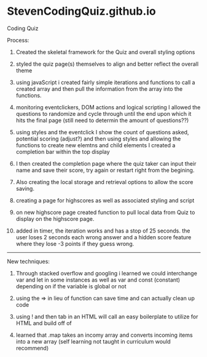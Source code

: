 # StevenCodingQuiz.github.io
Coding Quiz






Process:

1) Created the skeletal framework for the Quiz and overall styling options

2) styled the quiz page(s) themselves to align and better reflect the overall theme

3) using javaScript i created fairly simple iterations and functions to call a created array and then pull the information from the array into the functions. 

4) monitoring eventclickers, DOM actions and logical scripting I allowed the questions to randomize and cycle through until the end upon which it hits the final page (still need to determin the amount of questions??)

5) using styles and the eventclick I show the count of questions asked, potential scoring (adjust?) and then using styles and allowing the functions to create new elemtns and child elements I created a completion bar within the top display

6) I then created the completion page where the quiz taker can input their name and save their score, try again or restart right from the begining.

7) Also creating the local storage and retrieval options to allow the score saving.

8) creating a page for highscores as well as associated styling and script

9)  on new highscore page created function to pull local data from Quiz to display on the highscore page.

10) added in timer, the iteration works and has a stop of 25 seconds. the user loses 2 seconds each wrong answer and a hidden score feature where they lose -3 points if they guess wrong.


****
New techniques:

1) Through stacked overflow and googling i learned we could interchange var and let in some instances as well as var and const (constant) depending on if the variable is global or not

2) using the => in lieu of function can save time and can actually clean up code

3) using ! and then tab in an HTML will call an easy boilerplate to utilize for HTML and build off of

4) learned that .map takes an incomy array and converts incoming items into a new array (self learning not taught in curriculum would recommend)